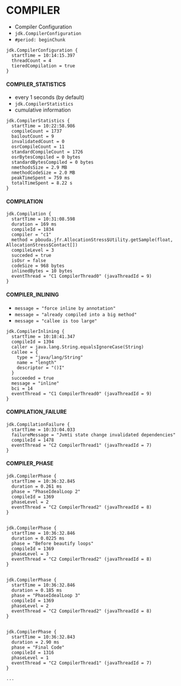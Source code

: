 # COMPILER

- Compiler Configuration
- `jdk.CompilerConfiguration`
- `#period: beginChunk`

```
jdk.CompilerConfiguration {
  startTime = 10:14:15.397
  threadCount = 4
  tieredCompilation = true
}
```

#### COMPILER_STATISTICS

- every 1 seconds (by default)
- `jdk.CompilerStatistics`
- cumulative information 

```
jdk.CompilerStatistics {
  startTime = 10:22:58.986
  compileCount = 1737
  bailoutCount = 9
  invalidatedCount = 0
  osrCompileCount = 11
  standardCompileCount = 1726
  osrBytesCompiled = 0 bytes
  standardBytesCompiled = 0 bytes
  nmethodsSize = 2.9 MB
  nmethodCodeSize = 2.0 MB
  peakTimeSpent = 759 ms
  totalTimeSpent = 8.22 s
}
```

#### COMPILATION

```
jdk.Compilation {
  startTime = 10:31:08.598
  duration = 169 ms
  compileId = 1834
  compiler = "c1"
  method = pbouda.jfr.AllocationStress$Utility.getSample(float, AllocationStress$Contact[])
  compileLevel = 3
  succeded = true
  isOsr = false
  codeSize = 968 bytes
  inlinedBytes = 10 bytes
  eventThread = "C1 CompilerThread0" (javaThreadId = 9)
}
```

#### COMPILER_INLINING

- `message = "force inline by annotation"`
- `message = "already compiled into a big method"`
- `message = "callee is too large"`

```
jdk.CompilerInlining {
  startTime = 10:18:41.347
  compileId = 1394
  caller = java.lang.String.equalsIgnoreCase(String)
  callee = {
    type = "java/lang/String"
    name = "length"
    descriptor = "()I"
  }
  succeeded = true
  message = "inline"
  bci = 14
  eventThread = "C1 CompilerThread0" (javaThreadId = 9)
}
```

#### COMPILATION_FAILURE

```
jdk.CompilationFailure {
  startTime = 10:33:04.033
  failureMessage = "Jvmti state change invalidated dependencies"
  compileId = 1478
  eventThread = "C2 CompilerThread1" (javaThreadId = 7)
}
```

#### COMPILER_PHASE

```
jdk.CompilerPhase {
  startTime = 10:36:32.845
  duration = 0.261 ms
  phase = "PhaseIdealLoop 2"
  compileId = 1369
  phaseLevel = 2
  eventThread = "C2 CompilerThread2" (javaThreadId = 8)
}


jdk.CompilerPhase {
  startTime = 10:36:32.846
  duration = 0.0225 ms
  phase = "Before beautify loops"
  compileId = 1369
  phaseLevel = 3
  eventThread = "C2 CompilerThread2" (javaThreadId = 8)
}


jdk.CompilerPhase {
  startTime = 10:36:32.846
  duration = 0.185 ms
  phase = "PhaseIdealLoop 3"
  compileId = 1369
  phaseLevel = 2
  eventThread = "C2 CompilerThread2" (javaThreadId = 8)
}


jdk.CompilerPhase {
  startTime = 10:36:32.843
  duration = 2.90 ms
  phase = "Final Code"
  compileId = 1316
  phaseLevel = 1
  eventThread = "C2 CompilerThread1" (javaThreadId = 7)
}

...
```